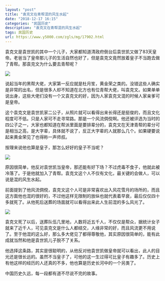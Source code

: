 ```yaml
---
layout: "post"
title: "袁克文在青帮混的风生水起"
date: "2018-12-17 16:15"
categories: "民国历史"
description: "袁克文在青帮混的风生水起"
tags: 民国历史
url: https://www.y5000.com/zgls/mg/17902.html
---
```






袁克文是袁世凯的其中一个儿子，大家都知道清政府倒台后袁世凯又做了83天皇帝。老爸当了皇帝那儿子的生活自然也好了，但是袁克文竟然放着皇子不当跑去做了青帮。那袁克文为什么要去青帮呢？

![](https://img.y5000.com/uploads/allimg/170327/0935534X9-0.jpg)

说起当年的黑帮大佬，大家第一反应就是杜月笙，黄金荣之类的。没错这些人确实是非常的出名，但是很多人却不知道在北方也有位青帮大佬，叫袁克文。如果单单说出身，这些大佬们没有一个又袁克文的好，因为人家袁克文混的时候人家亲爹可是皇帝。

这个袁克文是袁世凯家二公子，从照片就可以看得出来长得还是挺俊的，而且文化程度可不低。只是人家可不走寻常路。那是一个风流倜傥啊。他还被评选为当时的四公子之一，大家也都知道在帮派里面是要排辈分的，袁克文在天津青帮的辈分可是相当之高，是大字辈，具体就不说了，反正大字辈的人就那么几个。如果硬要说起来黄金荣见了也得称一声师叔。

按理来说他也算是皇子，那怎么好好的皇子不当呢？

![](https://img.y5000.com/uploads/allimg/170327/8-1F32F9344A30.jpg)

原因很简单，他反对袁世凯当皇帝，那还能有好下场？不过虎毒不食子，他就此被冷落了。于是他就加入了青帮。袁克文这个人不仅有文化，最关键的会做人，可以说是混的风生水起。

前面提到了他风流倜傥，袁克文这个人可是非常喜欢出入风花雪月的场所的，而且这方面他也混的很好的，不过他这样无限制的放纵也就代表着早衰，最后仅仅四十多就死了。从他死后送葬的场面就可以看得出来此人生前混的多么风光了。

![](https://img.y5000.com/uploads/allimg/170327/0935536214-1.jpg)

袁克文死了以后，送葬队伍几里地，人数将近五千人，不仅仅是帮众，据统计女子就来了近千人，可见袁克文是什么人都结交，人缘非常的好，而且风流更不用说了。至于他混的这么好，那么多大佬见了都得尊敬他，其实原因很简单的，能有此成就当然和他是袁世凯儿子脱不了关系。

他选择这条路，其实是很聪明的，从他反对他袁世凯做皇帝就可以看出，此人的目光还是很长远的。虽然不当皇子了，可他的这一生过得可比皇子有趣多了。历史上有他这样的经历的人还真的不多，他也算是历史长河中的一个另类了。

中国历史久远，每一段都有道不尽说不完的故事。
